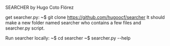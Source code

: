 SEARCHER
by Hugo Coto Flórez

get searcher.py:
~$  git clone https://github.com/hugoocf/searcher
It should make a new folder named searcher who contains a few files and searcher.py script.

Run searcher locally:
~$  cd searcher
~$  searcher.py --help
